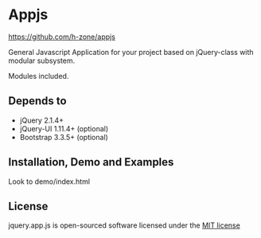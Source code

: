 # Appjs

https://github.com/h-zone/appjs

General Javascript Application for your project based on jQuery-class with modular subsystem.

Modules included.

## Depends to

- jQuery 2.1.4+
- jQuery-UI 1.11.4+ (optional)
- Bootstrap 3.3.5+ (optional)

## Installation, Demo and Examples

Look to demo/index.html

## License

jquery.app.js is open-sourced software licensed under the [MIT license](http://opensource.org/licenses/MIT)
